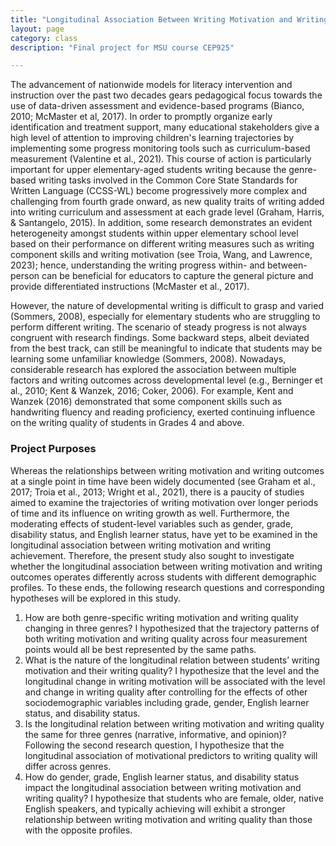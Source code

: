 ```yaml
---
title: "Longitudinal Association Between Writing Motivation and Writing Quality Across Three Genres"
layout: page
category: class
description: "Final project for MSU course CEP925"

---
```


The advancement of nationwide models for literacy intervention and instruction over the past two decades gears pedagogical focus towards the use of data-driven assessment and evidence-based programs (Bianco, 2010; McMaster et al, 2017). In order to promptly organize early identification and treatment support, many educational stakeholders give a high level of attention to improving children's learning trajectories by implementing some progress monitoring tools such as curriculum-based measurement (Valentine et al., 2021). This course of action is particularly important for upper elementary-aged students writing because the genre-based writing tasks involved in the Common Core State Standards for Written Language (CCSS-WL) become progressively more complex and challenging from fourth grade onward, as new quality traits of writing added into writing curriculum and assessment at each grade level (Graham, Harris, & Santangelo, 2015). In addition, some research demonstrates an evident heterogeneity amongst students within upper elementary school level based on their performance on different writing measures such as writing component skills and writing motivation (see Troia, Wang, and Lawrence, 2023); hence, understanding the writing progress within- and between-person can be beneficial for educators to capture the general picture and provide differentiated instructions (McMaster et al., 2017).

However, the nature of developmental writing is difficult to grasp and varied (Sommers, 2008), especially for elementary students who are struggling to perform different writing. The scenario of steady progress is not always congruent with research findings. Some backward steps, albeit deviated from the best track, can still be meaningful to indicate that students may be learning some unfamiliar knowledge (Sommers, 2008). Nowadays, considerable research has explored the association between multiple factors and writing outcomes across developmental level (e.g., Berninger et al., 2010; Kent & Wanzek, 2016; Coker, 2006). For example, Kent and Wanzek (2016) demonstrated that some component skills such as handwriting fluency and reading proficiency, exerted continuing influence on the writing quality of students in Grades 4 and above.

### Project Purposes
Whereas the relationships between writing motivation and writing outcomes at a single point in time have been widely documented (see Graham et al., 2017; Troia et al., 2013; Wright et al., 2021), there is a paucity of studies aimed to examine the trajectories of writing motivation over longer periods of time and its influence on writing growth as well. Furthermore, the moderating effects of student-level variables such as gender, grade, disability status, and English learner status, have yet to be examined in the longitudinal association between writing motivation and writing achievement. Therefore, the present study also sought to investigate whether the longitudinal association between writing motivation and writing outcomes operates differently across students with different demographic profiles. To these ends, the following research questions and corresponding hypotheses will be explored in this study.

1. How are both genre-specific writing motivation and writing quality changing in three genres? I hypothesized that the trajectory patterns of both writing motivation and writing quality across four measurement points would all be best represented by the same paths.
2. What is the nature of the longitudinal relation between students’ writing motivation and their writing quality? I hypothesize that the level and the longitudinal change in writing motivation will be associated with the level and change in writing quality after controlling for the effects of other sociodemographic variables including grade, gender, English learner status, and disability status.
3. Is the longitudinal relation between writing motivation and writing quality the same for three genres (narrative, informative, and opinion)?
Following the second research question, I hypothesize that the longitudinal association of motivational predictors to writing quality will differ across genres.
4. How do gender, grade, English learner status, and disability status impact the longitudinal association between writing motivation and writing quality? I hypothesize that students who are female, older, native English speakers, and typically achieving will exhibit a stronger relationship between writing motivation and writing quality than those with the opposite profiles.
